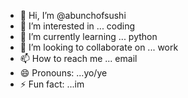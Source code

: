 - 👋 Hi, I’m @abunchofsushi
- 👀 I’m interested in ... coding
- 🌱 I’m currently learning ... python
- 💞️ I’m looking to collaborate on ... work
- 📫 How to reach me ... email
- 😄 Pronouns: ...yo/ye
- ⚡ Fun fact: ...im 

<!---
abunchofsushi/abunchofsushi is a ✨ special ✨ repository because its `README.md` (this file) appears on your GitHub profile.
You can click the Preview link to take a look at your changes.
--->
